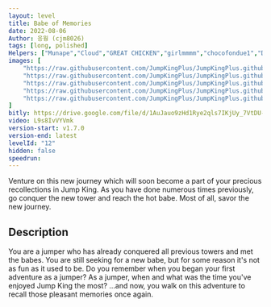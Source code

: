 ```yaml
---
layout: level
title: Babe of Memories
date: 2022-08-06
Author: 응웡 (cjm8026)
tags: [long, polished]
Helpers: ["Munape","Cloud","GREAT CHICKEN","girlmmmm","chocofondue1","DongG"]
images: [
    "https://raw.githubusercontent.com/JumpKingPlus/JumpKingPlus.github.io/www/images/workshop/levels/ws12-banner.png",
    "https://raw.githubusercontent.com/JumpKingPlus/JumpKingPlus.github.io/www/images/workshop/levels/ws12-2.png",
    "https://raw.githubusercontent.com/JumpKingPlus/JumpKingPlus.github.io/www/images/workshop/levels/ws12-3.png",
    "https://raw.githubusercontent.com/JumpKingPlus/JumpKingPlus.github.io/www/images/workshop/levels/ws12-4.png",
    "https://raw.githubusercontent.com/JumpKingPlus/JumpKingPlus.github.io/www/images/workshop/levels/ws12-5.png",
]
bitly: https://drive.google.com/file/d/1AuJauo9zHd1Rye2qls7IKjUy_7VtDU-Z/view?usp=sharing
video: L9s8IvVYVmk
version-start: v1.7.0
version-end: latest
levelId: "12"
hidden: false
speedrun:
---
```


Venture on this new journey which will soon become a part of your precious recollections in Jump King. As you have done numerous times previously, go conquer the new tower and reach the hot babe. Most of all, savor the new journey.

<!-- more -->

<div id="description">
    <h2>Description</h2>
    <p>You are a jumper who has already conquered all previous towers and met the babes. You are still seeking for a new babe, but for some reason it's not as fun as it used to be. Do you remember when you began your first adventure as a jumper? As a jumper, when and what was the time you've enjoyed Jump King the most? ...and now, you walk on this adventure to recall those pleasant memories once again.</p>
</div>
